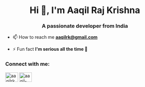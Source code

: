 <h1 align="center">Hi 👋, I'm Aaqil Raj Krishna</h1>
<h3 align="center">A passionate developer from India</h3>

- 📫 How to reach me **aaqilrk@gmail.com**

- ⚡ Fun fact **I'm serious all the time 👀**

<h3 align="left">Connect with me:</h3>
<p align="left">
<a href="https://twitter.com/aaqilrk" target="blank"><img align="center" src="https://raw.githubusercontent.com/rahuldkjain/github-profile-readme-generator/master/src/images/icons/Social/twitter.svg" alt="aaqilrk" height="30" width="40" /></a>
<a href="https://linkedin.com/in/aaqil-krishna" target="blank"><img align="center" src="https://raw.githubusercontent.com/rahuldkjain/github-profile-readme-generator/master/src/images/icons/Social/linked-in-alt.svg" alt="aaqil-krishna" height="30" width="40" /></a>
</p>
